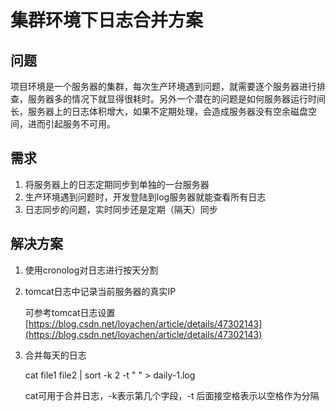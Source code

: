 # 集群环境下日志合并方案

## 问题

项目环境是一个服务器的集群，每次生产环境遇到问题，就需要逐个服务器进行排查，服务器多的情况下就显得很耗时。另外一个潜在的问题是如何服务器运行时间长，服务器上的日志体积增大，如果不定期处理，会造成服务器没有空余磁盘空间，进而引起服务不可用。

## 需求

1. 将服务器上的日志定期同步到单独的一台服务器
2. 生产环境遇到问题时，开发登陆到log服务器就能查看所有日志
3. 日志同步的问题，实时同步还是定期（隔天）同步

## 解决方案

1. 使用cronolog对日志进行按天分割
2. tomcat日志中记录当前服务器的真实IP

   可参考tomcat日志设置 [https://blog.csdn.net/loyachen/article/details/47302143](https://blog.csdn.net/loyachen/article/details/47302143)

3. 合并每天的日志

   cat file1 file2 \| sort -k 2 -t " " &gt; daily-1.log

   cat可用于合并日志，-k表示第几个字段，-t 后面接空格表示以空格作为分隔

